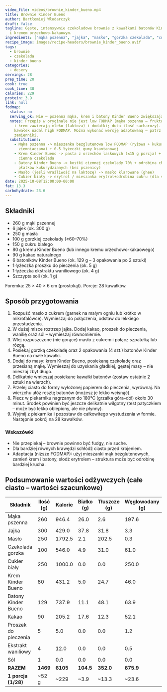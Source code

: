```yaml
---
video_file: videos/brownie_kinder_bueno.mp4
title: Brownie Kinder Bueno
author: Bartłomiej Włodarczyk
draft: false
tagline: Gęste, intensywnie czekoladowe brownie z kawałkami batonów Kinder Bueno
  i kremem orzechowo-kakaowym.
ingredients: ["mąka pszenna", "jajka", "masło", "gorzka czekolada", "cukier", "kakao", "kinder bueno", "proszek do pieczenia", "ekstrakt waniliowy"]
recipe_image: images/recipe-headers/brownie_kinder_bueno.avif
tags:
  - brownie
  - czekolada
  - kinder bueno
categories:
  - desery
servings: 28
prep_time: 20
cook: true
cook_time: 30
calories: 229
protein: 3.9
link: null
fodmap:
  status: no
  serving_ok: Nie – pszenna mąka, krem i batony Kinder Bueno zwiększają FODMAP.
  notes: Przepis w oryginale nie jest low FODMAP (mąka pszenna – fruktany; batony
    i krem zawierają mleko (laktoza) i dodatki; duża ilość sacharozy). Porcja 1
    kawałek nadal high FODMAP. Można wykonać wersję adaptowaną – patrz
    zamienniki.
  substitutions:
    - Mąka pszenna -> mieszanka bezglutenowa low FODMAP (ryżowa + kukurydziana +
      ziemniaczana) + 0.5 łyżeczki gumy ksantanowej
    - Krem Kinder Bueno -> pasta z orzechów laskowych (≤15 g porcja) + 70%
      ciemna czekolada
    - Batony Kinder Bueno -> kostki ciemnej czekolady 70% + odrobina chrupiących
      płatków kukurydzianych (bez pszenicy)
    - Masło (jeśli wrażliwość na laktozę) -> masło klarowane (ghee)
    - Cukier biały -> erytrol / mieszanka erytrol+odrobina cukru (dla struktury)
date: 2025-10-08T12:00:00-00:00
fat: 13.3
carbohydrate: 23.6
---
```


## Składniki

* 260 g mąki pszennej
* 6 jajek (ok. 300 g)
* 250 g masła
* 100 g gorzkiej czekolady (≥60–70%)
* 150 g cukru białego
* 80 g kremu Kinder Bueno (lub innego kremu orzechowo-kakaowego)
* 90 g kakao naturalnego
* 6 batoników Kinder Bueno (ok. 129 g – 3 opakowania po 2 sztuki)
* 1 łyżeczka proszku do pieczenia (ok. 5 g)
* 1 łyżeczka ekstraktu waniliowego (ok. 4 g)
* Szczypta soli (ok. 1 g)

Foremka: 25 × 40 × 6 cm (prostokąt). Porcje: 28 kawałków.

## Sposób przygotowania

1. Rozpuść masło z cukrem (garnek na małym ogniu lub krótko w mikrofalówce). Wymieszaj do połączenia, odstaw do lekkiego przestudzenia.
2. W dużej misce roztrzep jajka. Dodaj kakao, proszek do pieczenia, wanilię oraz sól – wymieszaj równomiernie.
3. Wlej rozpuszczone (nie gorące) masło z cukrem i połącz szpatułką lub rózgą.
4. Posiekaj gorzką czekoladę oraz 2 opakowania (4 szt.) batonów Kinder Bueno na małe kawałki.
5. Dodaj do masy: krem Kinder Bueno, posiekaną czekoladę oraz przesianą mąkę. Wymieszaj do uzyskania gładkiej, gęstej masy – nie mieszaj zbyt długo.
6. Delikatnie wmieszaj posiekane kawałki batonów (zostaw ostatnie 2 sztuki na wierzch).
7. Przelej ciasto do formy wyłożonej papierem do pieczenia, wyrównaj. Na wierzchu ułóż resztę batonów (możesz je lekko wcisnąć).
8. Piecz w piekarniku nagrzanym do 180°C (grzałka góra–dół) około 30 minut. Środek powinien być jeszcze delikatnie wilgotny (test patyczkiem – może być lekko oblepiony, ale nie płynny).
9. Wyjmij z piekarnika i pozostaw do całkowitego wystudzenia w formie. Następnie pokrój na 28 kawałków.

### Wskazówki

* Nie przepiekaj – brownie powinno być fudgy, nie suche.
* Dla bardziej równych krawędzi schłódź ciasto przed krojeniem.
* Adaptacja (niższe FODMAP): użyj mieszanki mąk bezglutenowych, zamień krem i batony, słodź erytrolem – struktura może być odrobinę bardziej krucha.

## Podsumowanie wartości odżywczych (całe ciasto – wartości szacunkowe)

| Składnik              | Ilość (g) | Kalorie | Białko (g) | Tłuszcze (g) | Węglowodany (g) |
|-----------------------|-----------|---------|------------|--------------|-----------------|
| Mąka pszenna          | 260       | 946.4   | 26.0       | 2.6          | 197.6           |
| Jajka                 | 300       | 429.0   | 37.8       | 31.8         | 3.3             |
| Masło                 | 250       | 1792.5  | 2.1        | 202.5        | 0.3             |
| Czekolada gorzka      | 100       | 546.0   | 4.9        | 31.0         | 61.0            |
| Cukier biały          | 250       | 1000.0  | 0.0        | 0.0          | 250.0           |
| Krem Kinder Bueno     | 80        | 431.2   | 5.0        | 24.7         | 46.0            |
| Batony Kinder Bueno   | 129       | 737.9   | 11.1       | 48.1         | 63.9            |
| Kakao                 | 90        | 205.2   | 17.6       | 12.3         | 52.1            |
| Proszek do pieczenia  | 5         | 5.0     | 0.0        | 0.0          | 1.2             |
| Ekstrakt waniliowy    | 4         | 12.0    | 0.0        | 0.0          | 0.5             |
| Sól                   | 1         | 0.0     | 0.0        | 0.0          | 0.0             |
| **RAZEM**             | **1469**  | **6105**| **104.5**  | **352.0**    | **675.9**       |
| **1 porcja (1/28)**   | ~52 g     | ~229    | ~3.9       | ~13.3        | ~23.6           |
